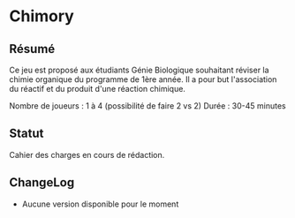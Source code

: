 # Chimory

## Résumé

Ce jeu est proposé aux étudiants Génie Biologique souhaitant réviser la chimie organique du programme de 1ère année. Il a pour but l'association du réactif et du produit d'une réaction chimique.

Nombre de joueurs : 1 à 4 (possibilité de faire 2 vs 2)
Durée : 30-45 minutes

## Statut

Cahier des charges en cours de rédaction.

## ChangeLog

- Aucune version disponible pour le moment 
